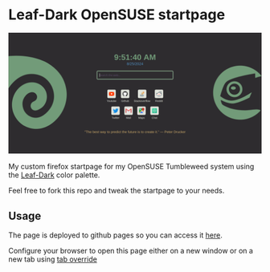 # Leaf-Dark OpenSUSE startpage

![Alt text](assets/preview.png)

My custom firefox startpage for my OpenSUSE Tumbleweed system using the [Leaf-Dark](https://github.com/qewer33/leaf-kde) color palette.

Feel free to fork this repo and tweak the startpage to your needs. 

## Usage

The page is deployed to github pages so you can access it [here](https://jg03dev.github.io/startpage/).

Configure your browser to open this page either on a new window or on a new tab using [tab override](https://addons.mozilla.org/en-US/firefox/addon/new-tab-override/)